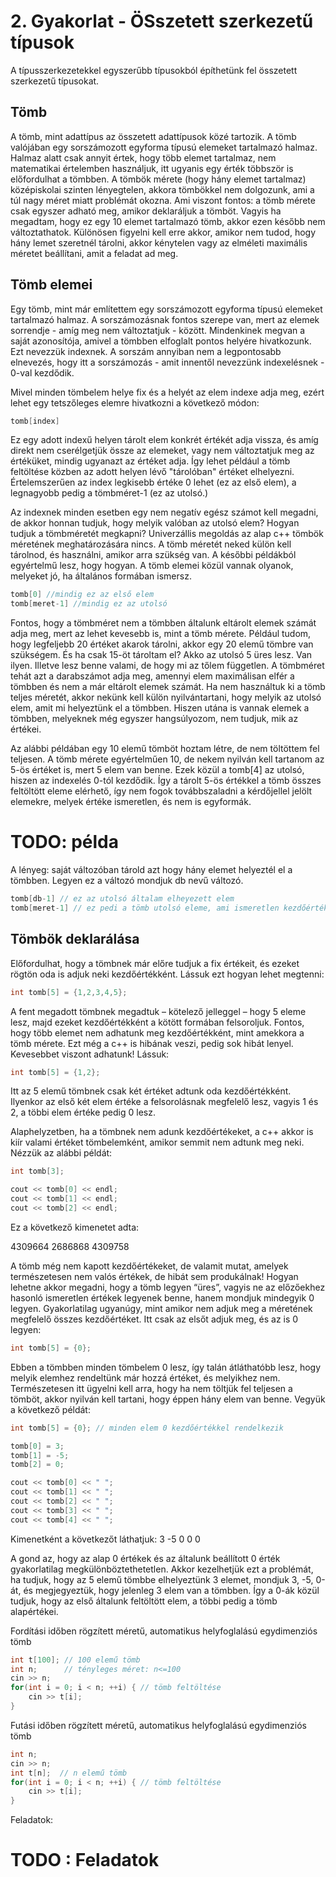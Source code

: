 # 2. Gyakorlat - ÖSszetett szerkezetű típusok

A típusszerkezetekkel egyszerűbb típusokból építhetünk fel összetett szerkezetű típusokat.

## Tömb

A tömb, mint adattípus az összetett adattípusok közé tartozik. A tömb valójában egy sorszámozott egyforma típusú elemeket tartalmazó halmaz. Halmaz alatt csak annyit értek, hogy több elemet tartalmaz, nem matematikai értelemben használjuk, itt ugyanis egy érték többször is előfordulhat a tömbben. A tömbök mérete (hogy hány elemet tartalmaz) középiskolai szinten lényegtelen, akkora tömbökkel nem dolgozunk, ami a túl nagy méret miatt problémát okozna. Ami viszont fontos: a tömb mérete csak egyszer adható meg, amikor deklaráljuk a tömböt. Vagyis ha megadtam, hogy ez egy 10 elemet tartalmazó tömb, akkor ezen később nem változtathatok. Különösen figyelni kell erre akkor, amikor nem tudod, hogy hány lemet szeretnél tárolni, akkor kénytelen vagy az elméleti maximális méretet beállítani, amit a feladat ad meg.

## Tömb elemei

Egy tömb, mint már említettem egy sorszámozott egyforma típusú elemeket tartalmazó halmaz. A sorszámozásnak fontos szerepe van, mert az elemek sorrendje - amíg meg nem változtatjuk - között. Mindenkinek megvan a saját azonosítója, amivel a tömbben elfoglalt pontos helyére hivatkozunk. Ezt nevezzük indexnek. A sorszám annyiban nem a legpontosabb elnevezés, hogy itt a sorszámozás - amit innentől nevezzünk indexelésnek - 0-val kezdődik.

Mivel minden tömbelem helye fix és a helyét az elem indexe adja meg, ezért lehet egy tetszőleges elemre hivatkozni a következő módon:

```c++
tomb[index]
```

Ez egy adott indexű helyen tárolt elem konkrét értékét adja vissza, és amíg direkt nem cserélgetjük össze az elemeket, vagy nem változtatjuk meg az értéküket, mindig ugyanazt az értéket adja. Így lehet például a tömb feltöltése közben az adott helyen lévő "tárolóban" értéket elhelyezni. Értelemszerűen az index legkisebb értéke 0 lehet (ez az első elem), a legnagyobb pedig a tömbméret-1 (ez az utolsó.)

Az indexnek minden esetben egy nem negatív egész számot kell megadni, de akkor honnan tudjuk, hogy melyik valóban az utolsó elem? Hogyan tudjuk a tömbméretét megkapni? Univerzállis megoldás az alap c++ tömbök méretének meghatározására nincs. A tömb méretét neked külön kell tárolnod, és használni, amikor arra szükség van. A későbbi példákból egyértelmű lesz, hogy hogyan. A tömb elemei közül vannak olyanok, melyeket jó, ha általános formában ismersz.

```c++
tomb[0] //mindig ez az első elem
tomb[meret-1] //mindig ez az utolsó
```

Fontos, hogy a tömbméret nem a tömbben általunk eltárolt elemek számát adja meg, mert az lehet kevesebb is, mint a tömb mérete. Például tudom, hogy legfeljebb 20 értéket akarok tárolni, akkor egy 20 elemű tömbre van szükségem. És ha csak 15-öt tároltam el? Akko az utolsó 5 üres lesz. Van ilyen. Illetve lesz benne valami, de hogy mi az tőlem független. A tömbméret tehát azt a darabszámot adja meg, amennyi elem maximálisan elfér a tömbben és nem a már eltárolt elemek számát. Ha nem használtuk ki a tömb teljes méretét, akkor nekünk kell külön nyilvántartani, hogy melyik az utolsó elem, amit mi helyeztünk el a tömbben. Hiszen utána is vannak elemek a tömbben, melyeknek még egyszer hangsúlyozom, nem tudjuk, mik az értékei.

Az alábbi példában egy 10 elemű tömböt hoztam létre, de nem töltöttem fel teljesen. A tömb mérete egyértelműen 10, de nekem nyilván kell tartanom az 5-ös értéket is, mert 5 elem van benne. Ezek közül a tomb[4] az utolsó, hiszen az indexelés 0-tól kezdődik. Így a tárolt 5-ös értékkel a tömb összes feltöltött eleme elérhető, így nem fogok továbbszaladni a kérdőjellel jelölt elemekre, melyek értéke ismeretlen, és nem is egyformák.

# TODO: példa

A lényeg: saját változóban tárold azt hogy hány elemet helyeztél el a tömbben. Legyen ez a változó mondjuk db nevű változó.

```c++
tomb[db-1] // ez az utolsó általam elheyezett elem
tomb[meret-1] // ez pedi a tömb utolsó eleme, ami ismeretlen kezdőérték
```

## Tömbök deklarálása

Előfordulhat, hogy a tömbnek már előre tudjuk a fix értékeit, és ezeket rögtön oda is adjuk neki kezdőértékként. Lássuk ezt hogyan lehet megtenni:

```c++
int tomb[5] = {1,2,3,4,5};
```

A fent megadott tömbnek megadtuk – kötelező jelleggel – hogy 5 eleme lesz, majd ezeket kezdőértékként a kötött formában felsoroljuk. Fontos, hogy több elemet nem adhatunk meg kezdőértékként, mint amekkora a tömb mérete. Ezt még a c++ is hibának veszi, pedig sok hibát lenyel. Kevesebbet viszont adhatunk! Lássuk:

```c++
int tomb[5] = {1,2};
```

Itt az 5 elemű tömbnek csak két értéket adtunk oda kezdőértékként. Ilyenkor az első két elem értéke a felsorolásnak megfelelő lesz, vagyis 1 és 2, a többi elem értéke pedig 0 lesz.

Alaphelyzetben, ha a tömbnek nem adunk kezdőértékeket, a c++ akkor is kiír valami értéket tömbelemként, amikor semmit nem adtunk meg neki. Nézzük az alábbi példát:

```c++
int tomb[3];

cout << tomb[0] << endl;
cout << tomb[1] << endl;
cout << tomb[2] << endl;
```

Ez a következő kimenetet adta:

4309664
2686868
4309758

A tömb még nem kapott kezdőértékeket, de valamit mutat, amelyek természetesen nem valós értékek, de hibát sem produkálnak! Hogyan lehetne akkor megadni, hogy a tömb legyen “üres”, vagyis ne az előzőekhez hasonló ismeretlen értékek legyenek benne, hanem mondjuk mindegyik 0 legyen. Gyakorlatilag ugyanúgy, mint amikor nem adjuk meg a méretének megfelelő összes kezdőértéket. Itt csak az elsőt adjuk meg, és az is 0 legyen:

```c++
int tomb[5] = {0};
```

Ebben a tömbben minden tömbelem 0 lesz, így talán átláthatóbb lesz, hogy melyik elemhez rendeltünk már hozzá értéket, és melyikhez nem. Természetesen itt ügyelni kell arra, hogy ha nem töltjük fel teljesen a tömböt, akkor nyilván kell tartani, hogy éppen hány elem van benne. Vegyük a következő példát:

```c++
int tomb[5] = {0}; // minden elem 0 kezdőértékkel rendelkezik

tomb[0] = 3;
tomb[1] = -5;
tomb[2] = 0;

cout << tomb[0] << " ";
cout << tomb[1] << " ";
cout << tomb[2] << " ";
cout << tomb[3] << " ";
cout << tomb[4] << " ";
```

Kimenetként a következőt láthatjuk:
3 -5 0 0 0

A gond az, hogy az alap 0 értékek és az általunk beállított 0 érték gyakorlatilag megkülönböztethetetlen. Akkor kezelhetjük ezt a problémát, ha tudjuk, hogy az 5 elemű tömbbe elhelyeztünk 3 elemet, mondjuk 3, -5, 0-át, és megjegyeztük, hogy jelenleg 3 elem van a tömbben. Így a 0-ák közül tudjuk, hogy az első általunk feltöltött elem, a többi pedig a tömb alapértékei.

Fordítási időben rögzített méretű, automatikus helyfoglalású egydimenziós tömb
```c++
int t[100]; // 100 elemű tömb
int n;      // tényleges méret: n<=100
cin >> n;
for(int i = 0; i < n; ++i) { // tömb feltöltése
    cin >> t[i];
}
```
Futási időben rögzített méretű, automatikus helyfoglalású egydimenziós tömb

```c++
int n;
cin >> n;
int t[n];  // n elemű tömb
for(int i = 0; i < n; ++i) { // tömb feltöltése
    cin >> t[i];
}
```

Feladatok:

# TODO : Feladatok
